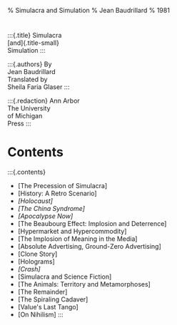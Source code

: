 % Simulacra and Simulation
% Jean Baudrillard
% 1981

# #

:::{.title}
Simulacra  
[and]{.title-small}  
Simulation
:::

:::{.authors}
By  
Jean Baudrillard  
Translated by  
Sheila Faria Glaser
:::

:::{.redaction}
Ann Arbor  
The University  
of Michigan  
Press
:::

# Contents #

:::{.contents}
* [The Precession of Simulacra]
* [History: A Retro Scenario]
* *[Holocaust]*
* *[The China Syndrome]*
* *[Apocalypse Now]*
* [The Beaubourg Effect: Implosion and Deterrence]
* [Hypermarket and Hypercommodity]
* [The Implosion of Meaning in the Media]
* [Absolute Advertising, Ground-Zero Advertising]
* [Clone Story]
* [Holograms]
* *[Crash]*
* [Simulacra and Science Fiction]
* [The Animals: Territory and Metamorphoses]
* [The Remainder]
* [The Spiraling Cadaver]
* [Value's Last Tango]
* [On Nihilism]
:::
